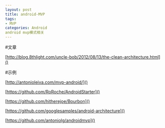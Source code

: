 ```yaml
---
layout: post
title: android-MVP
tags:
- MVP
categories: Android
android mvp模式相关
---
```



#文章

[http://blog.8thlight.com/uncle-bob/2012/08/13/the-clean-architecture.html]()

#示例

[http://antonioleiva.com/mvp-android/]()

[https://github.com/RoRoche/AndroidStarter]()

[https://github.com/hitherejoe/Bourbon]()

[https://github.com/googlesamples/android-architecture]()

[https://github.com/antoniolg/androidmvp]()